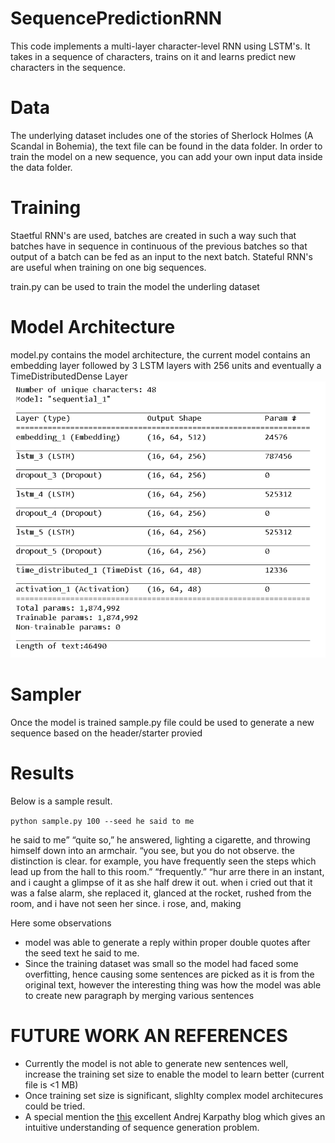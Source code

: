 # SequencePredictionRNN

This code implements a multi-layer character-level RNN using LSTM's. It takes in a sequence of characters, trains on it and learns predict new characters in the sequence.

# Data

The underlying dataset includes one of the stories of Sherlock Holmes  (A Scandal in Bohemia), the text file can be found in the data folder. In order to train the model on a new sequence, you can add your own input data inside the data folder. 

# Training

Staetful RNN's are used, batches are created in such a way such that batches have in sequence in continuous of the previous batches so that output of a batch can be fed as an input to the next batch. Stateful RNN's are useful when training on one big sequences.

train.py can be used to train the model the underling dataset

# Model Architecture

model.py contains the model architecture, the current model contains an embedding layer followed by 3 LSTM layers with 256 units and eventually a TimeDistributedDense Layer
![](images/model_architecture.png)


# Sampler

Once the model is trained sample.py file could be used to generate a new sequence based on the header/starter provied

# Results

Below is a sample result.


``python sample.py 100 --seed he said to me ``

he said to me”  “quite so,” he answered, lighting a cigarette, and throwing himself down into an armchair. “you see, but you do not observe. the distinction is clear. for example, you have frequently seen the steps which lead up from the hall to this room.”  “frequently.”  “hur arre there in an instant, and i caught a glimpse of it as she half drew it out. when i cried out that it was a false alarm, she replaced it, glanced at the rocket, rushed from the room, and i have not seen her since. i rose, and, making

Here some observations

* model was able to generate a reply within proper double quotes after the seed text he said to me.
* Since the training dataset was small so the model had faced some overfitting, hence causing some sentences are picked as it is from the original text, however the interesting thing was how the model was able to create new paragraph by merging various sentences

# FUTURE WORK AN REFERENCES

* Currently the model is not able to generate new sentences well, increase the training set size to enable the model to learn better (current file is <1 MB)
* Once training set size is significant, slighlty complex model architecures could be tried.
* A special mention the [this](http://karpathy.github.io/2015/05/21/rnn-effectiveness/) excellent Andrej Karpathy blog which gives an intuitive understanding of sequence generation problem.

